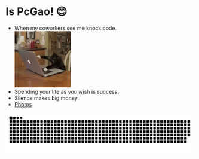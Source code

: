 # Is PcGao! 😊
* When my coworkers see me knock code.  
  <img src="https://github.com/Dream-gpc/Dream-gpc/blob/main/niko.gif" width="150px"> 
* Spending your life as you wish is success. 
* Silence makes big money. 
* [Photos](https://github.com/Dream-gpc/Dream-gpc/blob/main/memory.jpg) 


![](https://raw.githubusercontent.com/Dream-gpc/Dream-gpc/main/assets/github-contribution-grid-snake.svg)


